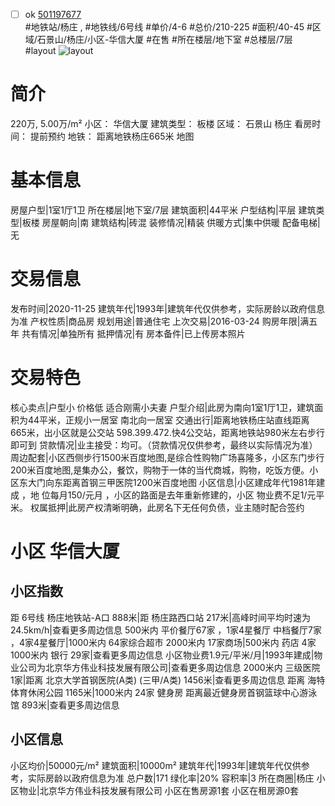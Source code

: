 - [ ] ok [501197677](https://bj.5i5j.com/ershoufang/501197677.html)  
 #地铁站/杨庄 ,  #地铁线/6号线
#单价/4-6 #总价/210-225 #面积/40-45   #区域/石景山/杨庄/小区-华信大厦 #在售 #所在楼层/地下室 #总楼层/7层 #layout 
![layout](http://image2a.5i5j.com/bdir/layout/47e8cb566d714879aba70892ea072cea.jpg_P5.jpg) 
# 简介 
 220万,  5.00万/m² 
小区： 华信大厦
建筑类型： 板楼
区域： 石景山 杨庄
看房时间： 提前预约
地铁： 距离地铁杨庄665米 地图
# 基本信息 
 房屋户型|1室1厅1卫
所在楼层|地下室/7层
建筑面积|44平米
户型结构|平层
建筑类型|板楼
房屋朝向|南
建筑结构|砖混
装修情况|精装
供暖方式|集中供暖
配备电梯|无
# 交易信息 
 发布时间|2020-11-25
建筑年代|1993年|建筑年代仅供参考，实际房龄以政府信息为准
产权性质|商品房
规划用途|普通住宅
上次交易|2016-03-24
购房年限|满五年
共有情况|单独所有
抵押情况|有
房本备件|已上传房本照片
# 交易特色 
 核心卖点|户型小 价格低 适合刚需小夫妻
户型介绍|此房为南向1室1厅1卫，建筑面积为44平米，正规小一居室 南北向一居室
交通出行|距离地铁杨庄站直线距离665米，出小区就是公交站 598.399.472.快4公交站，距离地铁站980米左右步行即可到
贷款情况|业主接受：均可。（贷款情况仅供参考，最终以实际情况为准）
周边配套|小区西侧步行1500米百度地图,是综合性购物广场喜隆多，小区东门步行200米百度地图,是集办公，餐饮，购物于一体的当代商城，购物，吃饭方便。小区东大门向东距离首钢三甲医院1200米百度地图
小区信息|小区建成年代1981年建成 ，地  位每月150/元月 ，小区的路面是去年重新修建的，小区 物业费不足1/元平米。
权属抵押|此房产权清晰明确，此房名下无任何负债，业主随时配合签约
# 小区 华信大厦
## 小区指数 
 距 6号线 杨庄地铁站-A口 888米|距 杨庄路西口站 217米|高峰时间平均时速为24.5km/h|查看更多周边信息
500米内 平价餐厅67家 ，1家4星餐厅
中档餐厅7家 ，4家4星餐厅|1000米内 64家综合超市
2000米内 17家商场|500米内 药店 4家
1000米内 银行 29家|查看更多周边信息
小区物业费1.9元/平米/月|1993年建成|物业公司为北京华方伟业科技发展有限公司|查看更多周边信息
2000米内 三级医院 1家|距离 北京大学首钢医院(A类) (三甲/A类) 1456米|查看更多周边信息
距离 海特体育休闲公园 1165米|1000米内 24家 健身房
距离最近健身房首钢篮球中心游泳馆 893米|查看更多周边信息
## 小区信息 
 小区均价|50000元/m²
建筑面积|10000m²
建筑年代|1993年|建筑年代仅供参考，实际房龄以政府信息为准
总户数|171
绿化率|20%
容积率|3
所在商圈|杨庄
小区物业|北京华方伟业科技发展有限公司
小区在售房源1套
小区在租房源0套
